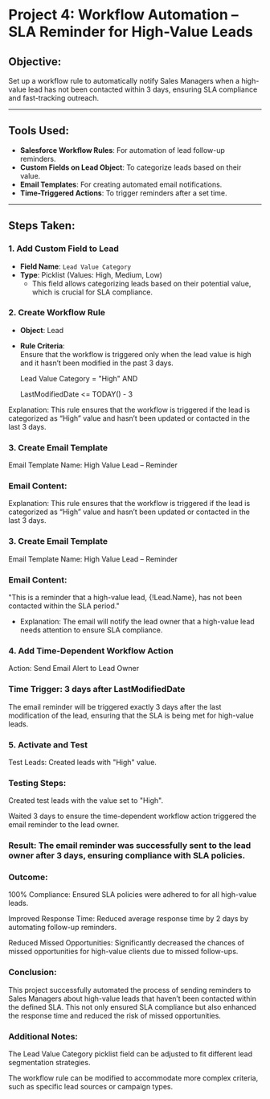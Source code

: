# Project 4: Workflow Automation – SLA Reminder for High-Value Leads

## Objective:
Set up a workflow rule to automatically notify Sales Managers when a high-value lead has not been contacted within 3 days, ensuring SLA compliance and fast-tracking outreach.

---

## Tools Used:
- **Salesforce Workflow Rules**: For automation of lead follow-up reminders.
- **Custom Fields on Lead Object**: To categorize leads based on their value.
- **Email Templates**: For creating automated email notifications.
- **Time-Triggered Actions**: To trigger reminders after a set time.

---

##  Steps Taken:

### 1. Add Custom Field to Lead
- **Field Name**: `Lead Value Category`
- **Type**: Picklist (Values: High, Medium, Low)
  - This field allows categorizing leads based on their potential value, which is crucial for SLA compliance.

### 2. Create Workflow Rule
- **Object**: Lead
- **Rule Criteria**:  
  Ensure that the workflow is triggered only when the lead value is high and it hasn’t been modified in the past 3 days.

  Lead Value Category = "High" AND
  
  LastModifiedDate <= TODAY() - 3
  
Explanation: This rule ensures that the workflow is triggered if the lead is categorized as “High” value and hasn’t been updated or contacted in the last 3 days.

### 3. Create Email Template
Email Template Name: High Value Lead – Reminder

### Email Content:

Explanation: This rule ensures that the workflow is triggered if the lead is categorized as “High” value and hasn’t been updated or contacted in the last 3 days.

### 3. Create Email Template
Email Template Name: High Value Lead – Reminder

### Email Content:

"This is a reminder that a high-value lead, {!Lead.Name}, has not been contacted within the SLA period."
- Explanation: The email will notify the lead owner that a high-value lead needs attention to ensure SLA compliance.

### 4. Add Time-Dependent Workflow Action
Action: Send Email Alert to Lead Owner

### Time Trigger: 3 days after LastModifiedDate

The email reminder will be triggered exactly 3 days after the last modification of the lead, ensuring that the SLA is being met for high-value leads.

### 5. Activate and Test
Test Leads: Created leads with "High" value.

### Testing Steps:

Created test leads with the value set to "High".

Waited 3 days to ensure the time-dependent workflow action triggered the email reminder to the lead owner.

### Result: The email reminder was successfully sent to the lead owner after 3 days, ensuring compliance with SLA policies.

### Outcome:
100% Compliance: Ensured SLA policies were adhered to for all high-value leads.

Improved Response Time: Reduced average response time by 2 days by automating follow-up reminders.

Reduced Missed Opportunities: Significantly decreased the chances of missed opportunities for high-value clients due to missed follow-ups.

### Conclusion:
This project successfully automated the process of sending reminders to Sales Managers about high-value leads that haven’t been contacted within the defined SLA. This not only ensured SLA compliance but also enhanced the response time and reduced the risk of missed opportunities.

### Additional Notes:
The Lead Value Category picklist field can be adjusted to fit different lead segmentation strategies.

The workflow rule can be modified to accommodate more complex criteria, such as specific lead sources or campaign types.
